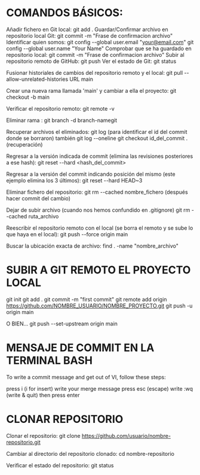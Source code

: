 COMANDOS BÁSICOS:
=================

Añadir fichero en Git local: git add .
Guardar/Confirmar archivo en repositorio local Git: git commit -m "Frase de confirmacion archivo"
Identificar quien somos: 
	 git config --global user.email "your@email.com"
	 git config --global user.name "Your Name"
Comprobar que se ha guardado en repositorio local: git commit -m "Frase de confirmacion archivo"
Subir al repositorio remoto de GitHub: git push
Ver el estado de Git: git status

Fusionar historiales de cambios del repositorio remoto y el local: git pull --allow-unrelated-histories URL main

Crear una nueva rama llamada 'main' y cambiar a ella el proyecto: git checkout -b main

Verificar el repositorio remoto: git remote -v

Eliminar rama : git branch -d branch-namegit 

Recuperar archivos el eliminados: 
git log (para identificar el id del commit donde se borraron) también git log --oneline
git checkout id_del_commit .(recuperación)


Regresar a la versión indicada de commit (elimina las revisiones posteriores a ese hash):
git reset --hard <hash_del_commit>  

Regresar a la versión del commit indicando posición del mismo (este ejemplo elimina los 3 últimos):
git reset --hard HEAD~3

Eliminar fichero del repositorio:
git rm --cached nombre_fichero   (después hacer commit del cambio)

Dejar de subir archivo (cuando nos hemos confundido en .gitignore)
git rm --cached ruta_archivo

Reescribir el repositorio remoto con el local (se borra el remoto y se sube lo que haya en el local):
git push --force origin main

Buscar la ubicación exacta de archivo:
find . -name "nombre_archivo"




SUBIR A GIT REMOTO EL PROYECTO LOCAL
=================
git init
git add .
git commit -m "first commit"
git remote add origin https://github.com/NOMBRE_USUARIO/NOMBRE_PROYECTO.git
git push -u origin main


O BIEN...
git push --set-upstream origin main



MENSAJE DE COMMIT EN LA TERMINAL BASH
=================
To write a commit message and get out of VI, follow these steps:

press i (i for insert)
write your merge message
press esc (escape)
write :wq (write & quit)
then press enter



CLONAR REPOSITORIO
=================
Clonar el repositorio:
git clone https://github.com/usuario/nombre-repositorio.git

Cambiar al directorio del repositorio clonado:
cd nombre-repositorio

Verificar el estado del repositorio:
git status
